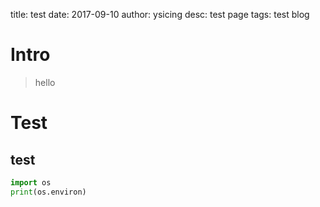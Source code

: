 title: test
date: 2017-09-10
author: ysicing
desc: test page
tags: test blog

# Intro

> hello

# Test

## test

```python
import os
print(os.environ)
```